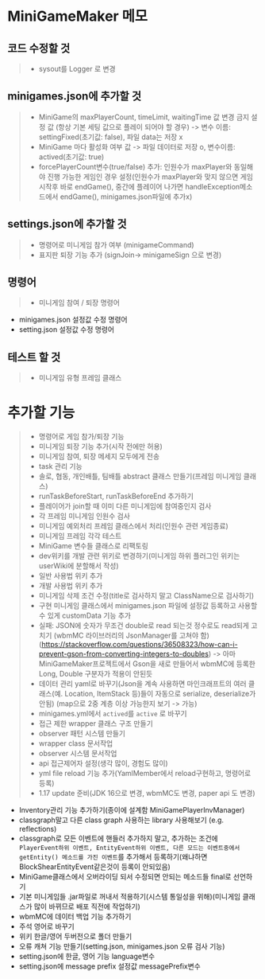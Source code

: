 # MiniGameMaker 메모

## 코드 수정할 것
> - sysout를 Logger 로 변경


## minigames.json에 추가할 것
> - MiniGame의 maxPlayerCount, timeLimit, waitingTime 값 변경 금지 설정 값 (항상 기본 세팅 값으로 플레이 되어야 할 경우) -> 변수 이름: settingFixed(초기값: false), 파일 data는 저장 x
> - MiniGame 마다 활성화 여부 값 -> 파일 데이터로 저장 o, 변수이름: actived(초기값: true)
> - forcePlayerCount변수(true/false) 추가: 인원수가 maxPlayer와 동일해야 진행 가능한 게임인 경우 설정(인원수가 maxPlayer와 맞지 않으면 게임 시작후 바로 endGame(), 중간에 플레이어 나가면 handleException메소드에서 endGame(), minigames.json파일에 추가x)

## settings.json에 추가할 것
> - 명령어로 미니게임 참가 여부 (minigameCommand)
> - 표지판 퇴장 기능 추가 (signJoin-> minigameSign 으로 변경)

## 명령어
> - 미니게임 참여 / 퇴장 명령어

- minigames.json 설정값 수정 명령어
- setting.json 설정값 수정 명령어

## 테스트 할 것
> - 미니게임 유형 프레임 클래스

# 추가할 기능
> - 명령어로 게임 참가/퇴장 기능
> - 미니게임 퇴장 기능 추가(시작 전에만 허용)
> - 미니게임 참여, 퇴장 메세지 모두에게 전송
> - task 관리 기능
> - 솔로, 협동, 개인배틀, 팀배틀 abstract 클래스 만들기(프레임 미니게임 클래스)
> - runTaskBeforeStart, runTaskBeforeEnd 추가하기
> - 플레이어가 join할 때 이미 다른 미니게임에 참여중인지 검사
> - 각 프레임 미니게임 인원수 검사 
> - 미니게임 예외처리 프레임 클래스에서 처리(인원수 관련 게임종료)
> - 미니게임 프레임 각각 테스트
> - MiniGame 변수들 클래스로 리팩토링
> - dev위키를 개발 관련 위키로 변경하기(미니게임 하위 플러그인 위키는 userWiki에 분할해서 작성)
> - 일반 사용법 위키 추가
> - 개발 사용법 위키 추가
> - 미니게임 삭제 조건 수정(title로 검사하지 말고 ClassName으로 검사하기)
> - 구현 미니게임 클래스에서 minigames.json 파일에 설정값 등록하고 사용할 수 있게 customData 기능 추가 
> - 실패: JSON에 숫자가 무조건 double로 read 되는것 정수로도 read되게 고치기 (wbmMC 라이브러리의 JsonManager를 고쳐야 함)(https://stackoverflow.com/questions/36508323/how-can-i-prevent-gson-from-converting-integers-to-doubles) -> 아마 MiniGameMaker프로젝트에서 Gson을 새로 만들어서 wbmMC에 등록한 Long, Double 구분자가 적용이 안된듯
> - 데이터 관리 yaml로 바꾸기(Json을 계속 사용하면 마인크래프트의 여러 클래스(예. Location, ItemStack 등)들이 자동으로 serialize, deserialize가 안됨) (map으로 2중 계층 이상 가능한지 보기 -> 가능)
> - minigames.yml에서 `actived`를 `active` 로 바꾸기
> - 접근 제한 wrapper 클래스 구조 만들기
> - observer 패턴 시스템 만들기
> - wrapper class 문서작업
> - observer 시스템 문서작업
> - api 접근제어자 설정(생각 많이, 경험도 많이)
> - yml file reload 기능 추가(YamlMember에서 reload구현하고, 명령어로 등록)
> - 1.17 update 준비(JDK 16으로 변경, wbmMC도 변경, paper api 도 변경)

- Inventory관리 기능 추가하기(종이에 설계함 MiniGamePlayerInvManager)
- classgraph말고 다른 class graph 사용하는 library 사용해보기 (e.g. reflections)
- classgraph로 모든 이벤트에 핸들러 추가하지 말고, 추가하는 조건에 `PlayerEvent하위 이벤트, EntityEvent하위 이벤트, 다른 모드는 이벤트중에서 getEntity() 메소드를 가진 이벤트`를 추가해서 등록하기(왜냐하면  BlockShearEntityEvent같은것이 등록이 안되있음)
- MiniGame클래스에서 오버라이딩 되서 수정되면 안되는 메소드들 final로 선언하기
- 기본 미니게임들 .jar파일로 꺼내서 적용하기(시스템 통일성을 위해)(미니게임 클래스가 많이 바뀌므로 배포 직전에 작업하기)
- wbmMC에 데이터 백업 기능 추가하기
- 주석 영어로 바꾸기
- 위키 한글/영어 두버전으로 폴더 만들기
- 오류 캐쳐 기능 만들기(setting.json, minigames.json 오류 검사 기능)
- setting.json에 한글, 영어 기능 language변수 
- setting.json에 message prefix 설정값 messagePrefix변수
